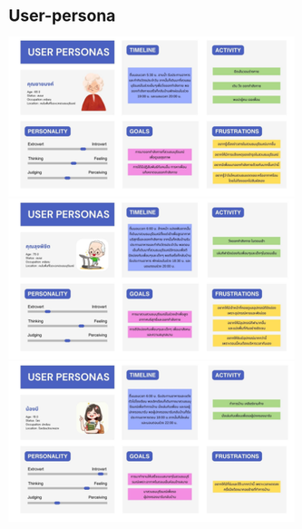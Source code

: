 # **User-persona**

![alt text](/IMG/UserPersonas1.jpg)
![alt text](/IMG/UserPersonas2.jpg)
![alt text](/IMG/UserPersonas3.jpg)
